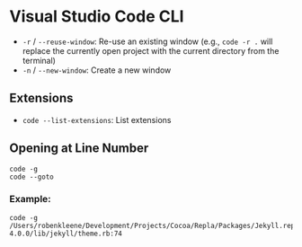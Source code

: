 # Visual Studio Code CLI

- `-r` / `--reuse-window`: Re-use an existing window (e.g., `code -r .` will replace the currently open project with the current directory from the terminal)
- `-n` / `--new-window`: Create a new window

## Extensions

- `code --list-extensions`: List extensions

## Opening at Line Number

	code -g
	code --goto

### Example:

	code -g /Users/robenkleene/Development/Projects/Cocoa/Repla/Packages/Jekyll.replaplugin/Contents/Resources/bundle/ruby/2.4.0/gems/jekyll-4.0.0/lib/jekyll/theme.rb:74
